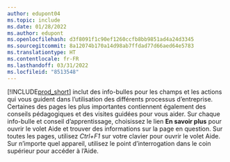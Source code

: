 ```yaml
---
author: edupont04
ms.topic: include
ms.date: 01/28/2022
ms.author: edupont
ms.openlocfilehash: d3f8091f1c90ef1260ccfb8bb9851ad4a24d3345
ms.sourcegitcommit: 8a12074b170a14d98ab7ffdad77d66aed64e5783
ms.translationtype: HT
ms.contentlocale: fr-FR
ms.lasthandoff: 03/31/2022
ms.locfileid: "8513548"
---
```

[!INCLUDE[prod_short](prod_short.md)] inclut des info-bulles pour les champs et les actions qui vous guident dans l’utilisation des différents processus d’entreprise. Certaines des pages les plus importantes contiennent également des conseils pédagogiques et des visites guidées pour vous aider. Sur chaque info-bulle et conseil d’apprentissage, choisissez le lien **En savoir plus** pour ouvrir le volet Aide et trouver des informations sur la page en question. Sur toutes les pages, utilisez *Ctrl+F1* sur votre clavier pour ouvrir le volet Aide. Sur n’importe quel appareil, utilisez le point d’interrogation dans le coin supérieur pour accéder à l’Aide.  
